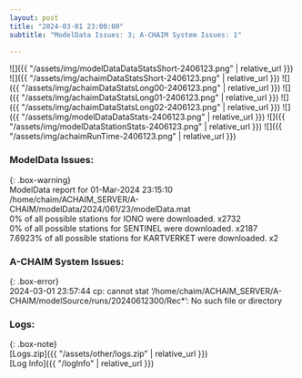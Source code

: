 ```yaml
---
layout: post
title: "2024-03-01 23:00:00"
subtitle: "ModelData Issues: 3; A-CHAIM System Issues: 1"

---
```


![]({{ "/assets/img/modelDataDataStatsShort-2406123.png" | relative_url }})
![]({{ "/assets/img/achaimDataStatsShort-2406123.png" | relative_url }})
![]({{ "/assets/img/achaimDataStatsLong00-2406123.png" | relative_url }})
![]({{ "/assets/img/achaimDataStatsLong01-2406123.png" | relative_url }})
![]({{ "/assets/img/achaimDataStatsLong02-2406123.png" | relative_url }})
![]({{ "/assets/img/modelDataDataStats-2406123.png" | relative_url }})
![]({{ "/assets/img/modelDataStationStats-2406123.png" | relative_url }})
![]({{ "/assets/img/achaimRunTime-2406123.png" | relative_url }})


### ModelData Issues:  
  
{: .box-warning}  
 ModelData report for 01-Mar-2024 23:15:10   
 /home/chaim/ACHAIM_SERVER/A-CHAIM/modelData/2024/061/23/modelData.mat   
 0% of all possible stations for IONO were downloaded. x2732   
 0% of all possible stations for SENTINEL were downloaded. x2187   
 7.6923% of all possible stations for KARTVERKET were downloaded. x2   
  
### A-CHAIM System Issues:  
  
{: .box-error}  
2024-03-01 23:57:44 cp: cannot stat ‘/home/chaim/ACHAIM_SERVER/A-CHAIM/modelSource/runs/20240612300/Rec*’: No such file or directory  

### Logs:  
  
{: .box-note}  
[Logs.zip]({{ "/assets/other/logs.zip" | relative_url }})  
[Log Info]({{ "/logInfo" | relative_url }})  
